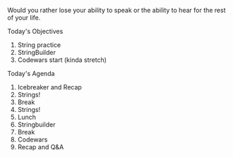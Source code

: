 Would you rather lose your ability to speak or the ability to hear for the rest of your life.

Today's Objectives

1. String practice
2. StringBuilder
3. Codewars start (kinda stretch)


Today's Agenda

1. Icebreaker and Recap
2. Strings!
3. Break
4. Strings!
5. Lunch
6. Stringbuilder
7. Break
8. Codewars
9. Recap and Q&A







